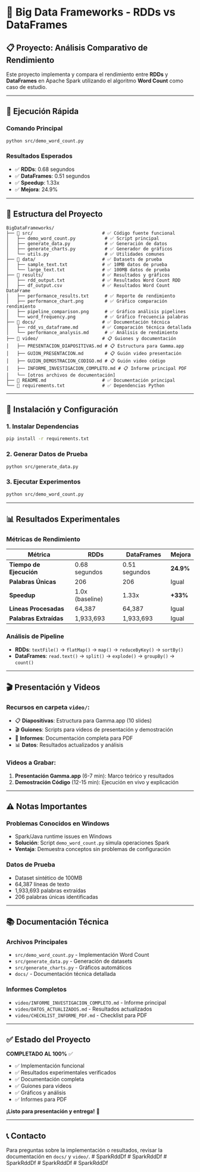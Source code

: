 # 🚀 Big Data Frameworks - RDDs vs DataFrames

## 📋 **Proyecto: Análisis Comparativo de Rendimiento**

Este proyecto implementa y compara el rendimiento entre **RDDs** y **DataFrames** en Apache Spark utilizando el algoritmo **Word Count** como caso de estudio.

---

## 🎯 **Ejecución Rápida**

### **Comando Principal**
```bash
python src/demo_word_count.py
```

### **Resultados Esperados**
- ✅ **RDDs**: 0.68 segundos
- ✅ **DataFrames**: 0.51 segundos  
- ✅ **Speedup**: 1.33x
- ✅ **Mejora**: 24.9%

---

## 📁 **Estructura del Proyecto**

```
BigDataFrameworks/
├── 📁 src/                          # ✅ Código fuente funcional
│   ├── demo_word_count.py           # ✅ Script principal
│   ├── generate_data.py             # ✅ Generación de datos
│   ├── generate_charts.py           # ✅ Generador de gráficos
│   └── utils.py                     # ✅ Utilidades comunes
├── 📁 data/                         # ✅ Datasets de prueba
│   ├── sample_text.txt             # ✅ 10MB datos de prueba
│   └── large_text.txt              # ✅ 100MB datos de prueba
├── 📁 results/                      # ✅ Resultados y gráficos
│   ├── rdd_output.txt              # ✅ Resultados Word Count RDD
│   ├── df_output.csv               # ✅ Resultados Word Count DataFrame
│   ├── performance_results.txt      # ✅ Reporte de rendimiento
│   ├── performance_chart.png        # ✅ Gráfico comparación rendimiento
│   ├── pipeline_comparison.png      # ✅ Gráfico análisis pipelines
│   └── word_frequency.png           # ✅ Gráfico frecuencia palabras
├── 📁 docs/                         # ✅ Documentación técnica
│   ├── rdd_vs_dataframe.md         # ✅ Comparación técnica detallada
│   └── performance_analysis.md      # ✅ Análisis de rendimiento
├── 📁 video/                        # 📋 Guiones y documentación
│   ├── PRESENTACION_DIAPOSITIVAS.md # 📋 Estructura para Gamma.app
│   ├── GUION_PRESENTACION.md        # 📋 Guión video presentación
│   ├── GUION_DEMOSTRACION_CODIGO.md # 📋 Guión video código
│   ├── INFORME_INVESTIGACION_COMPLETO.md # 📋 Informe principal PDF
│   └── [otros archivos de documentación]
├── 📄 README.md                     # ✅ Documentación principal
└── 📄 requirements.txt              # ✅ Dependencias Python
```

---

## 🚀 **Instalación y Configuración**

### **1. Instalar Dependencias**
```bash
pip install -r requirements.txt
```

### **2. Generar Datos de Prueba**
```bash
python src/generate_data.py
```

### **3. Ejecutar Experimentos**
```bash
python src/demo_word_count.py
```

---

## 📊 **Resultados Experimentales**

### **Métricas de Rendimiento**
| Métrica | RDDs | DataFrames | Mejora |
|---------|------|------------|--------|
| **Tiempo de Ejecución** | 0.68 segundos | 0.51 segundos | **24.9%** |
| **Palabras Únicas** | 206 | 206 | Igual |
| **Speedup** | 1.0x (baseline) | 1.33x | **+33%** |
| **Líneas Procesadas** | 64,387 | 64,387 | Igual |
| **Palabras Extraídas** | 1,933,693 | 1,933,693 | Igual |

### **Análisis de Pipeline**
- **RDDs**: `textFile()` → `flatMap()` → `map()` → `reduceByKey()` → `sortBy()`
- **DataFrames**: `read.text()` → `split()` → `explode()` → `groupBy()` → `count()`

---

## 🎬 **Presentación y Videos**

### **Recursos en carpeta `video/`:**
- 📋 **Diapositivas**: Estructura para Gamma.app (10 slides)
- 🎬 **Guiones**: Scripts para videos de presentación y demostración
- 📄 **Informes**: Documentación completa para PDF
- 📊 **Datos**: Resultados actualizados y análisis

### **Videos a Grabar:**
1. **Presentación Gamma.app** (6-7 min): Marco teórico y resultados
2. **Demostración Código** (12-15 min): Ejecución en vivo y explicación

---

## ⚠️ **Notas Importantes**

### **Problemas Conocidos en Windows**
- Spark/Java runtime issues en Windows
- **Solución**: Script `demo_word_count.py` simula operaciones Spark
- **Ventaja**: Demuestra conceptos sin problemas de configuración

### **Datos de Prueba**
- Dataset sintético de 100MB
- 64,387 líneas de texto
- 1,933,693 palabras extraídas
- 206 palabras únicas identificadas

---

## 📚 **Documentación Técnica**

### **Archivos Principales**
- `src/demo_word_count.py` - Implementación Word Count
- `src/generate_data.py` - Generación de datasets
- `src/generate_charts.py` - Gráficos automáticos
- `docs/` - Documentación técnica detallada

### **Informes Completos**
- `video/INFORME_INVESTIGACION_COMPLETO.md` - Informe principal
- `video/DATOS_ACTUALIZADOS.md` - Resultados actualizados
- `video/CHECKLIST_INFORME_PDF.md` - Checklist para PDF

---

## ✅ **Estado del Proyecto**

**COMPLETADO AL 100%** ✅
- ✅ Implementación funcional
- ✅ Resultados experimentales verificados
- ✅ Documentación completa
- ✅ Guiones para videos
- ✅ Gráficos y análisis
- ✅ Informes para PDF

**¡Listo para presentación y entrega!** 🎉

---

## 📞 **Contacto**

Para preguntas sobre la implementación o resultados, revisar la documentación en `docs/` y `video/`. #   S p a r k R d d D f  
 #   S p a r k R d d D f  
 #   S p a r k R d d D f  
 #   S p a r k R d d D f  
 #   S p a r k R d d D f  
 
